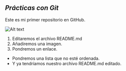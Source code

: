 ## *Prácticas con Git*
Este es mi primer repositorio en GitHub.

![Alt text](https://user-images.githubusercontent.com/77777790/139125945-2e0f63b3-4dc2-490f-a2ef-895c402868be.png)

1. Editaremos el archivo README.md
2. Añadiremos una imagen.
3. Pondremos un enlace.

* Pondremos una lista que no esté ordenada.
* Y ya tendríamos nuestro archivo README.md editado.

